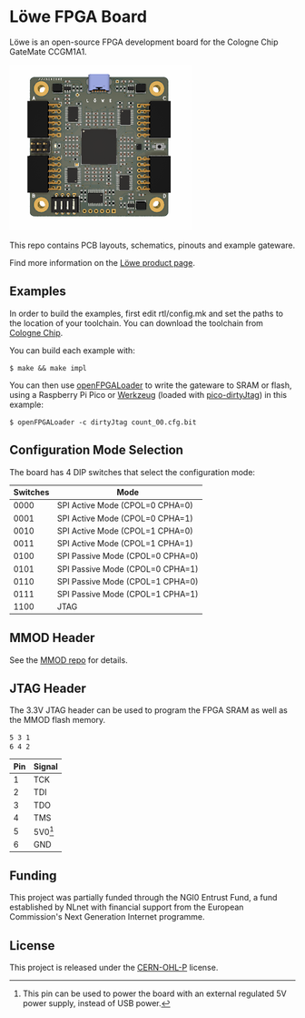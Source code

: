 # Löwe FPGA Board

Löwe is an open-source FPGA development board for the Cologne Chip GateMate CCGM1A1.

![Löwe FPGA Board](https://github.com/machdyne/lowe/blob/2ebf3f84a9dffbef5f0a59aada39bb4e460ef6d9/lowe.png)

This repo contains PCB layouts, schematics, pinouts and example gateware.

Find more information on the [Löwe product page](https://machdyne.com/product/lowe-fpga-board/).

## Examples

In order to build the examples, first edit rtl/config.mk and set the paths to the location of your toolchain. You can download the toolchain from [Cologne Chip](https://colognechip.com).

You can build each example with:

```
$ make && make impl
```

You can then use [openFPGALoader](https://github.com/trabucayre/openFPGALoader) to write the gateware to SRAM or flash, using a Raspberry Pi Pico or [Werkzeug](https://github.com/machdyne/werkzeug) (loaded with [pico-dirtyJtag](https://github.com/phdussud/pico-dirtyJtag)) in this example:

```
$ openFPGALoader -c dirtyJtag count_00.cfg.bit
```

## Configuration Mode Selection

The board has 4 DIP switches that select the configuration mode:

| Switches | Mode |
| -------- | ------ |
| 0000 | SPI Active Mode (CPOL=0 CPHA=0) |
| 0001 | SPI Active Mode (CPOL=0 CPHA=1) |
| 0010 | SPI Active Mode (CPOL=1 CPHA=0) |
| 0011 | SPI Active Mode (CPOL=1 CPHA=1) |
| 0100 | SPI Passive Mode (CPOL=0 CPHA=0) |
| 0101 | SPI Passive Mode (CPOL=0 CPHA=1) |
| 0110 | SPI Passive Mode (CPOL=1 CPHA=0) |
| 0111 | SPI Passive Mode (CPOL=1 CPHA=1) |
| 1100 | JTAG |

## MMOD Header

See the [MMOD repo](https://github.com/machdyne/mmod/) for details.

## JTAG Header

The 3.3V JTAG header can be used to program the FPGA SRAM as well as the MMOD flash memory.

```
5 3 1
6 4 2
```

| Pin | Signal |
| --- | ------ |
| 1 | TCK |
| 2 | TDI |
| 3 | TDO |
| 4 | TMS |
| 5 | 5V0[^1] |
| 6 | GND |

[^1]: This pin can be used to power the board with an external regulated 5V power supply, instead of USB power.

## Funding

This project was partially funded through the NGI0 Entrust Fund, a fund established by NLnet with financial support from the European Commission's Next Generation Internet programme.

## License

This project is released under the [CERN-OHL-P](LICENSE.txt) license.
